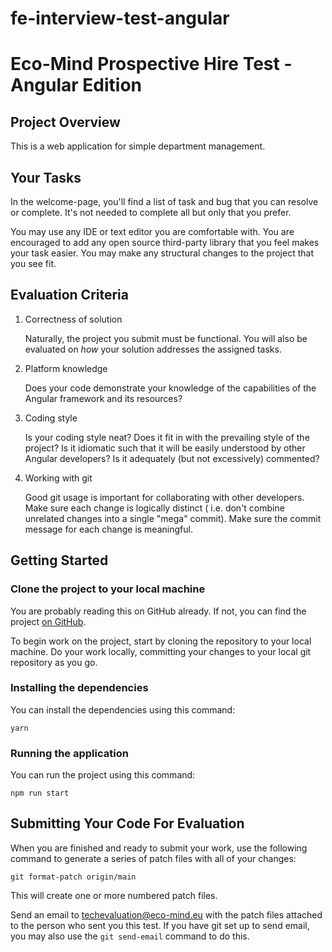 # fe-interview-test-angular
Eco-Mind Prospective Hire Test - Angular Edition
=================================================


Project Overview
----------------

This is a web application for simple department management.


Your Tasks
----------
In the welcome-page, you'll find a list of task and bug that you can resolve or complete. It's not needed to complete all but only that you prefer.


You may use any IDE or text editor you are comfortable with. You are encouraged to add any open source third-party
library that you feel makes your task easier. You may make any structural changes to the project that you see fit.


Evaluation Criteria
-------------------

1. Correctness of solution

   Naturally, the project you submit must be functional. You will also be evaluated on *how* your solution addresses the
   assigned tasks.

2. Platform knowledge

   Does your code demonstrate your knowledge of the capabilities of the Angular framework and its resources?

3. Coding style

   Is your coding style neat? Does it fit in with the prevailing style of the project? Is it idiomatic such that it will
   be easily understood by other Angular developers? Is it adequately (but not excessively) commented?

4. Working with git

   Good git usage is important for collaborating with other developers. Make sure each change is logically distinct (
   i.e. don't combine unrelated changes into a single "mega" commit). Make sure the commit message for each change is
   meaningful.

Getting Started
---------------

### Clone the project to your local machine

You are probably reading this on GitHub already. If not, you can find the
project [on GitHub](https://github.com/EcoMind/fe-interview-test-angular).

To begin work on the project, start by cloning the repository to your local machine. Do your work locally, committing
your changes to your local git repository as you go.

### Installing the dependencies

You can install the dependencies using this command:

    yarn

### Running the application

You can run the project using this command:

    npm run start

Submitting Your Code For Evaluation
-----------------------------------

When you are finished and ready to submit your work, use the following command to generate a series of patch files with
all of your changes:

    git format-patch origin/main

This will create one or more numbered patch files.

Send an email to techevaluation@eco-mind.eu with the patch files attached to the person who sent you this test. If you have git set up to send email,
you may also use the `git send-email` command to do this.

